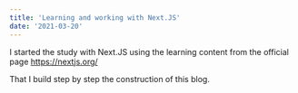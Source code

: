 ```yaml
---
title: 'Learning and working with Next.JS'
date: '2021-03-20' 
---
```

I started the study with Next.JS using the learning content from the official page https://nextjs.org/

That I build step by step the construction of this blog.